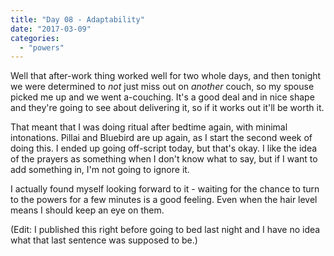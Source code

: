 ```yaml
---
title: "Day 08 - Adaptability"
date: "2017-03-09"
categories: 
  - "powers"
---
```


Well that after-work thing worked well for two whole days, and then tonight we were determined to _not_ just miss out on _another_ couch, so my spouse picked me up and we went a-couching. It's a good deal and in nice shape and they're going to see about delivering it, so if it works out it'll be worth it.

That meant that I was doing ritual after bedtime again, with minimal intonations. Pillai and Bluebird are up again, as I start the second week of doing this. I ended up going off-script today, but that's okay. I like the idea of the prayers as something when I don't know what to say, but if I want to add something in, I'm not going to ignore it.

I actually found myself looking forward to it - waiting for the chance to turn to the powers for a few minutes is a good feeling. Even when the hair level means I should keep an eye on them.

(Edit: I published this right before going to bed last night and I have no idea what that last sentence was supposed to be.)

